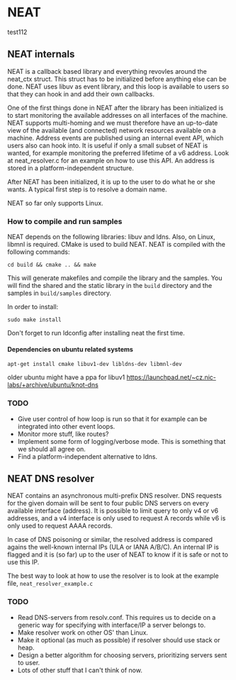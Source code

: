 # NEAT
test112

## NEAT internals

NEAT is a callback based library and everything revovles around the neat_ctx
struct. This struct has to be initialized before anything else can be done. NEAT
uses libuv as event library, and this loop is available to users so that they
can hook in and add their own callbacks.

One of the first things done in NEAT after the library has been initialized is
to start monitoring the available addresses on all interfaces of the machine.
NEAT supports multi-homing and we must therefore have an up-to-date view of the
available (and connected) network resources available on a machine. Address
events are published using an internal event API, which users also can hook
into. It is useful if only a small subset of NEAT is wanted, for example
monitoring the preferred lifetime of a v6 address. Look at neat_resolver.c for
an example on how to use this API. An address is stored in a
platform-independent structure.

After NEAT has been initialized, it is up to the user to do what he or she
wants. A typical first step is to resolve a domain name.

NEAT so far only supports Linux.

### How to compile and run samples

NEAT depends on the following libraries: libuv and ldns. Also, on Linux, libmnl
is required. CMake is used to build NEAT. NEAT is compiled with the following
commands:

```
cd build && cmake .. && make
```
This will generate makefiles and compile the library and the samples.
You will find the shared and the static library in the `build` directory and the samples in `build/samples` directory.

In order to install:
```
sudo make install
```

Don't forget to run ldconfig after installing neat the first time.

#### Dependencies on ubuntu related systems
```
apt-get install cmake libuv1-dev libldns-dev libmnl-dev
```

older ubuntu might have a ppa for libuv1 https://launchpad.net/~cz.nic-labs/+archive/ubuntu/knot-dns


### TODO
* Give user control of how loop is run so that it for example can be integrated
  into other event loops.
* Monitor more stuff, like routes?
* Implement some form of logging/verbose mode. This is something that we should
  all agree on.
* Find a platform-independent alternative to ldns.

## NEAT DNS resolver

NEAT contains an asynchronous multi-prefix DNS resolver. DNS requests for the
given domain will be sent to four public DNS servers on every available
interface (address). It is possible to limit query to only v4 or v6 addresses,
and a v4 interface is only used to request A records while v6 is only used to
request AAAA records.

In case of DNS poisoning or similar, the resolved address is compared agains the
well-known internal IPs (ULA or IANA A/B/C). An internal IP is flagged and it is
(so far) up to the user of NEAT to know if it is safe or not to use this IP.

The best way to look at how to use the resolver is to look at the example file,
`neat_resolver_example.c`

### TODO
* Read DNS-servers from resolv.conf. This requires us to decide on a generic way
  for specifying with interface/IP a server belongs to.
* Make resolver work on other OS' than Linux.
* Make it optional (as much as possible) if resolver should use stack or heap.
* Design a better algorithm for choosing servers, prioritizing servers sent to
  user.
* Lots of other stuff that I can't think of now.
